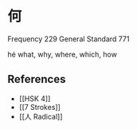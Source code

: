 # 何
Frequency 229
General Standard 771

hé
what, why, where, which, how

## References
- [[HSK 4]]
- [[7 Strokes]]
- [[人 Radical]]